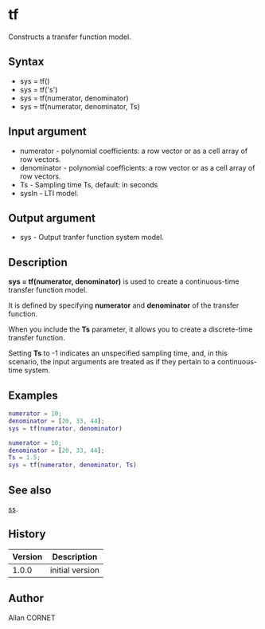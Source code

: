 # tf

Constructs a transfer function model.

## Syntax

- sys = tf()
- sys = tf('s')
- sys = tf(numerator, denominator)
- sys = tf(numerator, denominator, Ts)

## Input argument

- numerator - polynomial coefficients: a row vector or as a cell array of row vectors.
- denominator - polynomial coefficients: a row vector or as a cell array of row vectors.
- Ts - Sampling time Ts, default: in seconds
- sysIn - LTI model.

## Output argument

- sys - Output tranfer function system model.

## Description

  <p><b>sys = tf(numerator, denominator)</b> is used to create a continuous-time transfer function model.</p>
  <p>It is defined by specifying <b>numerator</b> and <b>denominator</b> of the transfer function.</p>
  <p>When you include the <b>Ts</b> parameter, it allows you to create a discrete-time transfer function.</p>
  <p>Setting <b>Ts</b> to -1 indicates an unspecified sampling time, and, in this scenario, the input arguments are treated as if they pertain to a continuous-time system.</p>

## Examples

```matlab
numerator = 10;
denominator = [20, 33, 44];
sys = tf(numerator, denominator)
```

```matlab
numerator = 10;
denominator = [20, 33, 44];
Ts = 1.5;
sys = tf(numerator, denominator, Ts)
```

## See also

[ss](ss.md).

## History

| Version | Description     |
| ------- | --------------- |
| 1.0.0   | initial version |

## Author

Allan CORNET
